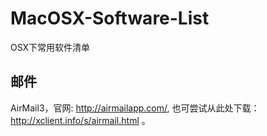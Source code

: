 # MacOSX-Software-List
OSX下常用软件清单

## 邮件
AirMail3，官网: http://airmailapp.com/, 也可尝试从此处下载：http://xclient.info/s/airmail.html 。
